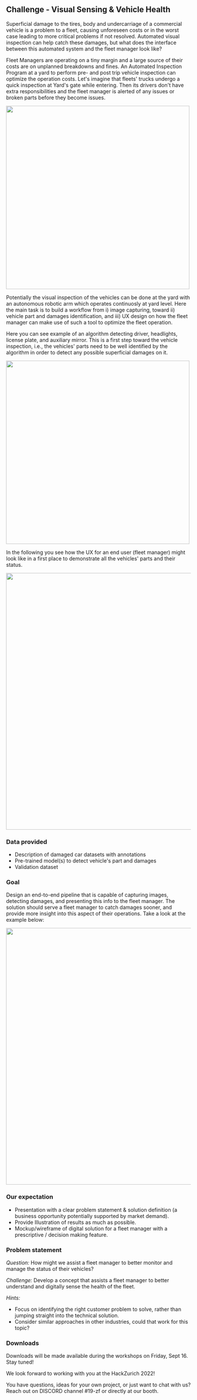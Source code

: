 ## Challenge - Visual Sensing & Vehicle Health

Superficial damage to the tires, body and undercarriage of a commercial vehicle is a problem to a fleet, causing unforeseen costs or in the worst case leading to more critical problems if not resolved. Automated visual inspection can help catch these damages, but what does the interface between this automated system and the fleet manager look like?

<!--![image](https://user-images.githubusercontent.com/113338125/189901942-7b4d55a8-438f-49fe-8a7d-d052503feeff.png)-->


Fleet Managers are operating on a tiny margin and a large source of their costs are on unplanned breakdowns and fines.
An Automated Inspection Program at a yard to perform pre- and post trip vehicle inspection can optimize the operation costs.
Let's imagine that fleets' trucks undergo a quick inspection at Yard's gate while entering. Then its drivers don't have extra responsibilities and the fleet manager is alerted of any issues or broken parts before they become issues.

<img src="https://user-images.githubusercontent.com/113338125/190144481-8c3b65aa-e8f5-4d58-bc1e-1ca2b65d675e.png"  width="500">

Potentially the visual inspection of the vehicles can be done at the yard with an autonomous robotic arm which operates continuosly at yard level. 
Here the main task is to build a workflow from i) image capturing, toward ii) vehicle part and damages identification, and iii) UX design on how the fleet manager can make use of such a tool to optimize the fleet operation.

Here you can see example of an algorithm detecting driver, headlights, license plate, and auxiliary mirror. This is a first step toward the vehicle inspection, i.e., the vehicles' parts need to be well identified by the algorithm in order to detect any possible superficial damages on it. 

<img src="https://user-images.githubusercontent.com/113338125/190345413-9252b56c-db41-4791-902b-e058ca788f4a.png"  width="500">

In the following you see how the UX for an end user (fleet manager) might look like in a first place to demonstrate all the vehicles' parts and their status. 

<img src="https://user-images.githubusercontent.com/113338125/190345509-9e861d4e-558a-4358-999b-9e114f518495.png"  width="700">



### Data provided

- Description of damaged car datasets with annotations 
- Pre-trained model(s) to detect vehicle's part and damages
- Validation dataset


### Goal 
Design an end-to-end pipeline that is capable of capturing images, detecting damages, and presenting this info to the fleet manager. The solution should serve a fleet manager to catch damages sooner, and provide more insight into this aspect of their operations. Take a look at the example below:

<img src="https://user-images.githubusercontent.com/113338125/190353635-86a9b768-bd47-465e-b3b1-f5464e1aad59.png"  width="700">


### Our expectation
- Presentation with a clear problem statement & solution definition (a business opportunity potentially supported by market demand).
- Provide Illustration of results as much as possible.
- Mockup/wireframe of digital solution for a fleet manager with a prescriptive / decision making feature.


### Problem statement 

*Question:* How might we assist a fleet manager to better monitor and manage the status of their vehicles?

*Challenge:* Develop a concept that assists a fleet manager to better understand and digitally sense the health of the fleet.

*Hints:*
- Focus on identifying the right customer problem to solve, rather than jumping straight into the technical solution.
- Consider similar approaches in other industries, could that work for this topic?


### Downloads
Downloads will be made available during the workshops on Friday, Sept 16. Stay tuned!

We look forward to working with you at the HackZurich 2022!

You have questions, ideas for your own project, or just want to chat with us? Reach out on DISCORD channel #19-zf or directly at our booth.

